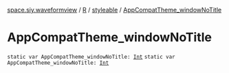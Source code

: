 [space.siy.waveformview](../../index.md) / [R](../index.md) / [styleable](index.md) / [AppCompatTheme_windowNoTitle](./-app-compat-theme_window-no-title.md)

# AppCompatTheme_windowNoTitle

`static var AppCompatTheme_windowNoTitle: `[`Int`](https://kotlinlang.org/api/latest/jvm/stdlib/kotlin/-int/index.html)
`static var AppCompatTheme_windowNoTitle: `[`Int`](https://kotlinlang.org/api/latest/jvm/stdlib/kotlin/-int/index.html)